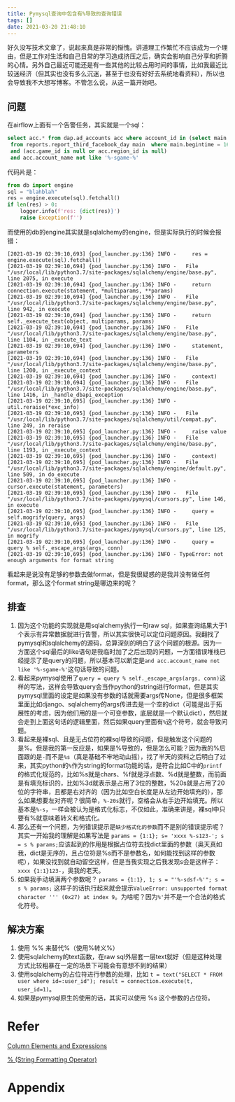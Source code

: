 ```yaml
---
title: Pymysql查询中包含有%导致的查询错误
tags: []
date: 2021-03-20 21:48:10
---
```


好久没写技术文章了，说起来真是非常的惭愧。讲道理工作繁忙不应该成为一个理由，但是工作对生活和自己日常的学习造成挤压之后，确实会影响自己分享和折腾的心情。另外自己最近可能还是有一些其他的比较占用时间的事情，比如我最近比较迷经济（但其实也没有多么沉迷，甚至于也没有好好去系统地看资料），所以也会导致我不大想写博客。不管怎么说，从这一篇开始吧。
<!--more-->

## 问题

在airflow上面有一个告警任务，其实就是一个sql：
```sql
select acc.* from dap.ad_accounts acc where account_id in (select main.account_id
 from reports.report_third_facebook_day main  where main.begintime = 1616025600 group by main.account_id)
 and (acc.game_id is null or acc.region_id is null)
 and acc.account_name not like '%-sgame-%'
```
代码片是： 
```python
from db import engine
sql = "blahblah"
res = engine.execute(sql).fetchall()
if len(res) > 0:
    logger.info(f'res: {dict(res)}')
    raise Exception(f'')
```

而使用的db的engine其实就是sqlalchemy的engine，但是实际执行的时候会报错：

```
[2021-03-19 02:39:10,693] {pod_launcher.py:136} INFO -     res = engine.execute(sql).fetchall()
[2021-03-19 02:39:10,694] {pod_launcher.py:136} INFO -   File "/usr/local/lib/python3.7/site-packages/sqlalchemy/engine/base.py", line 2075, in execute
[2021-03-19 02:39:10,694] {pod_launcher.py:136} INFO -     return connection.execute(statement, *multiparams, **params)
[2021-03-19 02:39:10,694] {pod_launcher.py:136} INFO -   File "/usr/local/lib/python3.7/site-packages/sqlalchemy/engine/base.py", line 942, in execute
[2021-03-19 02:39:10,694] {pod_launcher.py:136} INFO -     return self._execute_text(object, multiparams, params)
[2021-03-19 02:39:10,694] {pod_launcher.py:136} INFO -   File "/usr/local/lib/python3.7/site-packages/sqlalchemy/engine/base.py", line 1104, in _execute_text
[2021-03-19 02:39:10,694] {pod_launcher.py:136} INFO -     statement, parameters
[2021-03-19 02:39:10,694] {pod_launcher.py:136} INFO -   File "/usr/local/lib/python3.7/site-packages/sqlalchemy/engine/base.py", line 1200, in _execute_context
[2021-03-19 02:39:10,694] {pod_launcher.py:136} INFO -     context)
[2021-03-19 02:39:10,694] {pod_launcher.py:136} INFO -   File "/usr/local/lib/python3.7/site-packages/sqlalchemy/engine/base.py", line 1416, in _handle_dbapi_exception
[2021-03-19 02:39:10,695] {pod_launcher.py:136} INFO -     util.reraise(*exc_info)
[2021-03-19 02:39:10,695] {pod_launcher.py:136} INFO -   File "/usr/local/lib/python3.7/site-packages/sqlalchemy/util/compat.py", line 249, in reraise
[2021-03-19 02:39:10,695] {pod_launcher.py:136} INFO -     raise value
[2021-03-19 02:39:10,695] {pod_launcher.py:136} INFO -   File "/usr/local/lib/python3.7/site-packages/sqlalchemy/engine/base.py", line 1193, in _execute_context
[2021-03-19 02:39:10,695] {pod_launcher.py:136} INFO -     context)
[2021-03-19 02:39:10,695] {pod_launcher.py:136} INFO -   File "/usr/local/lib/python3.7/site-packages/sqlalchemy/engine/default.py", line 509, in do_execute
[2021-03-19 02:39:10,695] {pod_launcher.py:136} INFO -     cursor.execute(statement, parameters)
[2021-03-19 02:39:10,695] {pod_launcher.py:136} INFO -   File "/usr/local/lib/python3.7/site-packages/pymysql/cursors.py", line 146, in execute
[2021-03-19 02:39:10,695] {pod_launcher.py:136} INFO -     query = self.mogrify(query, args)
[2021-03-19 02:39:10,695] {pod_launcher.py:136} INFO -   File "/usr/local/lib/python3.7/site-packages/pymysql/cursors.py", line 125, in mogrify
[2021-03-19 02:39:10,695] {pod_launcher.py:136} INFO -     query = query % self._escape_args(args, conn)
[2021-03-19 02:39:10,695] {pod_launcher.py:136} INFO - TypeError: not enough arguments for format string
```
看起来是说没有足够的参数去做format，但是我很疑惑的是我并没有做任何format，那么这个format string是哪边来的呢？

		
## 排查

1. 因为这个功能的实现就是用sqlalchemy执行一句raw sql，如果查询结果大于1个表示有异常数据就进行告警，所以其实很快可以定位问题原因。我翻找了pymysql和sqlalchemy的源码，总算深刻的明白了这个问题的根源。因为一方面这个sql最后的like语句是我临时加了之后出现的问题，一方面错误堆栈已经提示了是query的问题，所以基本可以断定是`and acc.account_name not like '%-sgame-%'`这句话导致的问题。
2. 看起来pymysql使用了`query = query % self._escape_args(args, conn)`这样的写法，这样会导致query会当作python的string进行format，但是其实pymysql里面的设定是如果没有参数的话就需要args传None，但是很多框架里面比如django、sqlalchemy的args传进去是一个空的dict（可能是出于拓展性的考虑，因为他们用的是一个可变参数，底层就是一个默认dict），然后就会走到上面这句话的逻辑里面，然后如果query里面有`%`这个符号，就会导致问题。
3. 看起来是裸sql、且是无占位符的裸sql导致的问题，但是触发这个问题的是%。但是我的第一反应是，如果是%导致的，但是怎么可能？因为我的%后面跟的是`-`而不是`%s`（真是基础不牢地动山摇），找了半天的资料之后明白了过来，其实python的`%`作为string的format功能的话，是符合比如C中的`printf`的格式化规范的，比如%s就是chars、%f就是浮点数、%d就是整数，而前面是有填充标识的，比如%3d就表示是占用了3位的整数，%20s就是占用了20位的字符串，且都是右对齐的（因为比如空白长度是从左边开始填充的），那么如果想要左对齐呢？很简单，`%-20s`就行，空格会从右手边开始填充。所以基本是`%-s`，一样会被认为是格式化标志，不仅如此，准确来讲是，裸sql中只要有%就意味着转义和格式化。
4. 那么还有一个问题，为何错误提示是`缺少格式化的参数`而不是别的错误提示呢？其实一开始我的理解是如果写法是 `params = {1:1}; s= 'xxxx %-s123-'; s = s % params;`应该起到的作用是根据占位符去找dict里面的参数（奥天真如我，dict是无序的，且占位符是%s而不是参数名，如何能找到这样的参数呢），如果没找到就自动留空这样，但是当我实现之后我发现s会是这样子：`xxxx {1:1}123-`，奥我的老天。
5. 如果我手动填满两个参数呢？ `params = {1:1}, 1; s = "'%-sdsf-%'"; s = s % params;` 这样子的话执行起来就会提示`ValueError: unsupported format character ''' (0x27) at index 9`。为啥呢？因为`%'`并不是一个合法的格式化符号。

## 解决方案

1. 使用 %% 来替代%（使用%转义%）
2. 使用sqlalchemy的text函数，在raw sql外层套一层text就好（但是这种处理方式比较粗暴在一定的场景下可能会有意想不到的结果）
3. 使用sqlalchemy的占位符进行参数的处理，比如 `t = text("SELECT * FROM user where id=:user_id"); result = connection.execute(t, user_id=1)`。
4. 如果是pymysql原生的使用的话，其实可以使用 %s 这个参数的占位符。


# Refer
[Column Elements and Expressions](https://docs.sqlalchemy.org/en/13/core/sqlelement.html#column-elements-and-expressions)

[% (String Formatting Operator)](https://python-reference.readthedocs.io/en/latest/docs/str/formatting.html)

# Appendix
